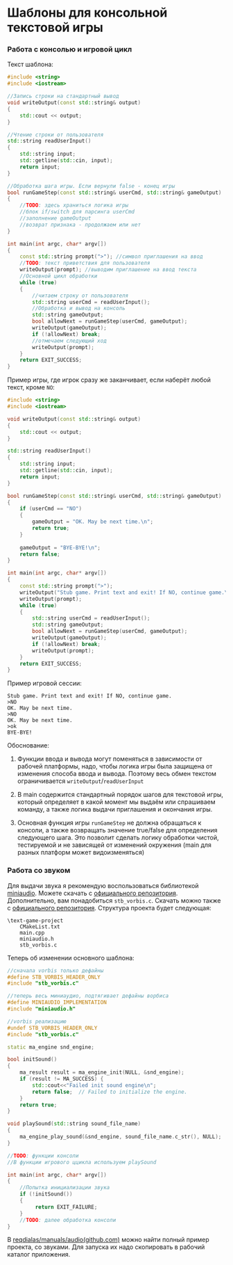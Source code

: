 # Шаблоны для консольной текстовой игры

### Работа с консолью и игровой цикл

Текст шаблона:

```cpp
#include <string>
#include <iostream>

//Запись строки на стандартный вывод
void writeOutput(const std::string& output)
{
    std::cout << output;
}

//Чтение строки от пользователя
std::string readUserInput()
{
    std::string input;
    std::getline(std::cin, input);
    return input;
}

//Обработка шага игры. Если вернули false - конец игры
bool runGameStep(const std::string& userCmd, std::string& gameOutput)
{
    //TODO: здесь храниться логика игры
    //блок if/switch для парсинга userCmd
    //заполнение gameOutput
    //возврат признака - продолжаем или нет
}

int main(int argc, char* argv[])
{
    const std::string prompt(">"); //символ приглашения на ввод
    //TODO: текст приветствия для пользователя
    writeOutput(prompt); //выводим приглашение на ввод текста
    //Основной цикл обработки
    while (true) 
    {
        //читаем строку от пользователя
        std::string userCmd = readUserInput();
        //Обработка и вывод на консоль
        std::string gameOutput;
        bool allowNext = runGameStep(userCmd, gameOutput);
        writeOutput(gameOutput);
        if (!allowNext) break;
        //отмечаем следующий ход
        writeOutput(prompt);
    }
    return EXIT_SUCCESS;
}
```

Пример игры, где игрок сразу же заканчивает, если наберёт любой текст, кроме `NO`:

```cpp
#include <string>
#include <iostream>

void writeOutput(const std::string& output)
{
    std::cout << output;
}

std::string readUserInput()
{
    std::string input;
    std::getline(std::cin, input);
    return input;
}

bool runGameStep(const std::string& userCmd, std::string& gameOutput)
{
    if (userCmd == "NO")
    {
        gameOutput = "OK. May be next time.\n";
        return true;
    }
    
    gameOutput = "BYE-BYE!\n";
    return false;
}

int main(int argc, char* argv[])
{
    const std::string prompt(">");
    writeOutput("Stub game. Print text and exit! If NO, continue game.\n"); //TODO: текст приветствия для пользователя
    writeOutput(prompt);
    while (true) 
    {
        std::string userCmd = readUserInput();
        std::string gameOutput;
        bool allowNext = runGameStep(userCmd, gameOutput);
        writeOutput(gameOutput);
        if (!allowNext) break;
        writeOutput(prompt);
    }
    return EXIT_SUCCESS;
}
```

Пример игровой сессии:

```
Stub game. Print text and exit! If NO, continue game.
>NO
OK. May be next time.
>NO
OK. May be next time.
>ok
BYE-BYE!
```

Обоснование:

1. Функции ввода и вывода могут поменяться в зависимости от рабочей платформы, надо, чтобы логика игры была защищена от изменения способа ввода и вывода. Поэтому весь обмен текстом ограничивается `writeOutput`/`readUserInput`

2. В main содержится стандартный порядок шагов для текстовой игры, который определяет в какой момент мы выдаём или спрашиваем команду, а также логика выдачи приглашения и окончания игры.

3. Основная функция игры `runGameStep` не должна обращаться к консоли, а также возвращать значение true/false для определения следующего шага. Это позволит сделать логику обработки чистой, тестируемой и не зависящей от изменений окружения (main для разных платформ может видоизменяться)



### Работа со звуком

Для выдачи звука я рекомендую воспользоваться библиотекой [miniaudio](https://miniaud.io/). Можете скачать с [официального репозитория](https://raw.githubusercontent.com/mackron/miniaudio/master/miniaudio.h). Дополнительно, вам понадобиться `stb_vorbis.c`. Скачать можно также с [официального репозитория](https://raw.githubusercontent.com/mackron/miniaudio/master/extras/stb_vorbis.c). Структура проекта будет следующая:

```
\text-game-project
    CMakeList.txt
    main.cpp
    miniaudio.h
    stb_vorbis.c
```

Теперь об изменении основного шаблона:

```cpp
//сначала vorbis только дефайны
#define STB_VORBIS_HEADER_ONLY
#include "stb_vorbis.c"    

//теперь весь миниаудио, подтягивает дефайны ворбиса
#define MINIAUDIO_IMPLEMENTATION
#include "miniaudio.h"

//vorbis реализацию
#undef STB_VORBIS_HEADER_ONLY
#include "stb_vorbis.c"   

static ma_engine snd_engine;

bool initSound()
{
    ma_result result = ma_engine_init(NULL, &snd_engine);
    if (result != MA_SUCCESS) {
        std::cout<<"Failed init sound engine\n";
        return false;  // Failed to initialize the engine.
    }
    return true;
}

void playSound(std::string sound_file_name)
{
    ma_engine_play_sound(&snd_engine, sound_file_name.c_str(), NULL);
}

//TODO: функции консоли
//В функции игрового ццикла используем playSound

int main(int argc, char* argv[])
{
    //Попытка инициализации звука
    if (!initSound())
    {
         return EXIT_FAILURE;
    }
    //TODO: далее обработка консоли
}
```

В [reqdialas/manuals/audio(github.com)](https://github.com/antlas1/reqdialas/tree/main/manuals/audio) можно найти полный пример проекта, со звуками. Для запуска их надо скопировать в рабочий каталог приложения. 


